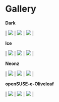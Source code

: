 Gallery
====================

**Dark**

|  ![](Dark-Plain.jpg)  |  ![](Dark-Apps.jpg)  |  ![](Dark-Terminology.jpg)  |

**Ice**

|  ![](Ice-Plain.jpg)  |  ![](Ice-Apps.jpg)  |  ![](Ice-Terminology.jpg)  |

**Neonz**

|  ![](Neonz-Plain.jpg)  |  ![](Neonz-Apps.jpg)  |  ![](Neonz-Terminology.jpg)  |

**openSUSE-e-Oliveleaf**

|  ![](Oliveleaf-Plain.jpg)  |  ![](Oliveleaf-Apps.jpg)  |  ![](Oliveleaf-Terminology.jpg)  |
